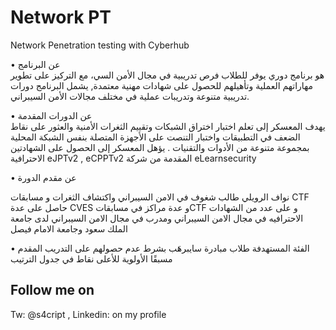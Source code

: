# Network PT
Network Penetration testing with Cyberhub


• عن البرنامج  
هو برنامج دوري يوفر للطلاب فرص تدريبية في مجال الأمن السي، مع التركيز على تطوير مهاراتهم العملية وتأهيلهم للحصول على شهادات مهنية معتمدة, يشمل البرنامج دورات تدريبية متنوعة وتدريبات عملية في مختلف مجالات الأمن السيبراني.
  
• عن الدورات المقدمة   
يهدف المعسكر إلى تعلم اختبار اختراق الشبكات وتقييم الثغرات الأمنية والعثور على نقاط الضعف في التطبيقات واختبار التنصت على الأجهزة المتصلة بنفس الشبكة المحلية بمجموعة متنوعة من الأدوات والتقنيات .
يؤهل المعسكر إلى الحصول على الشهادتين الاحترافية eJPTv2 , eCPPTv2 المقدمة من شركة eLearnsecurity

• عن مقدم الدورة  

نواف الرويلي
 طالب شغوف في الامن السيبراني واكتشاف الثغرات و مسابقات CTF  حاصل على عدة CVES و عدة مراكز في مسابقاتCTF و على عدد من الشهادات الاحترافيه في مجال الامن السيبراني ومدرب في مجال الامن السيبراني لدى جامعة الملك سعود وجامعة الامام فيصل 

• الفئة المستهدفة
طلاب مبادرة سايبرهَب بشرط عدم حصولهم على التدريب المقدم مسبقًا
الأولوية للأعلى نقاط في جدول الترتيب


Follow me on 
---------------
Tw: @s4cript , Linkedin: on my profile
